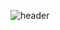 ![header](https://capsule-render.vercel.app/api?type=waving&color=auto&height=260&section=header&text=Benjamin%20Vignot&fontSize=90&animation=fadeIn&fontAlignY=38&desc=Welcome%20on%20my%20GitHub!&descAlignY=58&descAlign=76.5)
